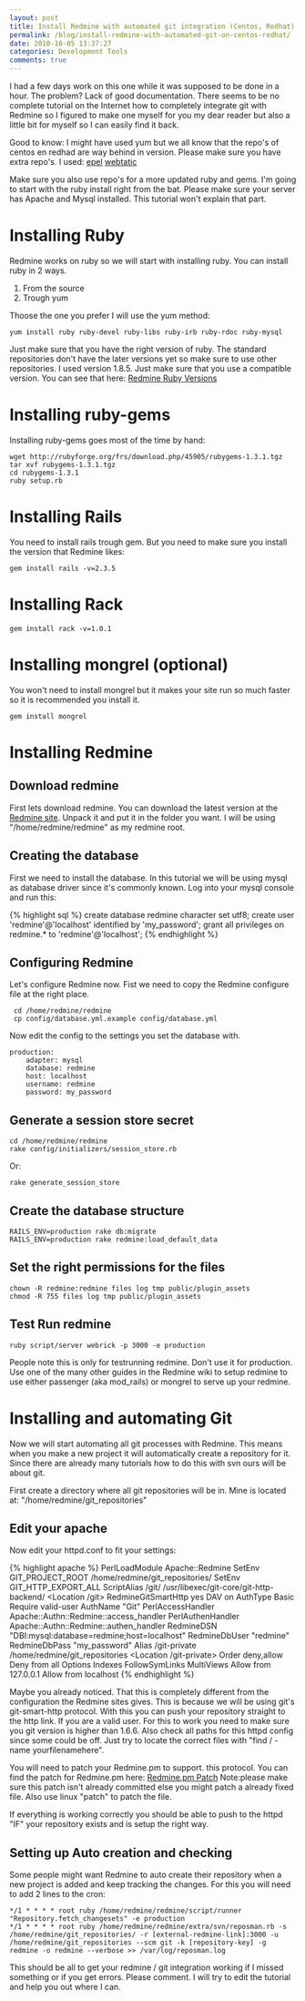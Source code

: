 ```yaml
---
layout: post
title: Install Redmine with automated git integration (Centos, Redhat)
permalink: /blog/install-redmine-with-automated-git-on-centos-redhat/
date: 2010-10-05 13:37:27
categories: Development Tools
comments: true
---
```


I had a few days work on this one while it was supposed to be done in a hour. The problem? Lack of good documentation. There seems to be no complete tutorial on the Internet how to completely integrate git with Redmine so I figured to make one myself for you my dear reader but also a little bit for myself so I can easily find it back.

<!--more-->

Good to know: I might have used yum but we all know that the repo's of centos en redhad are way behind in version. Please make sure you have extra repo's. I used:
<a title="epel repo" href="http://fedoraproject.org/wiki/EPEL/FAQ#How_can_I_install_the_packages_from_the_EPEL_software_repository.3F" target="_blank">epel</a>
<a title="webtatic repo" href="http://www.webtatic.com/blog/2009/06/php-530-on-centos-5/" target="_blank">webtatic</a>

Make sure you also use repo's for a more updated ruby and gems. I'm going to start with the ruby install right from the bat. Please make sure your server has Apache and Mysql installed. This tutorial won't explain that part.

# Installing Ruby
Redmine works on ruby so we will start with installing ruby. You can install ruby in 2 ways.

1. From the source
2. Trough yum

Thoose the one you prefer I will use the yum method:

    yum install ruby ruby-devel ruby-libs ruby-irb ruby-rdoc ruby-mysql

Just make sure that you have the right version of ruby. The standard repositories don't have the later versions yet so make sure to use other repositories. I used version 1.8.5. Just make sure that you use a compatible version. You can see that here: <a title="Redmine Ruby versions" href="http://www.redmine.org/wiki/1/RedmineInstall" target="_blank">Redmine Ruby Versions</a>

# Installing ruby-gems
Installing ruby-gems goes most of the time by hand:

    wget http://rubyforge.org/frs/download.php/45905/rubygems-1.3.1.tgz
    tar xvf rubygems-1.3.1.tgz
    cd rubygems-1.3.1
    ruby setup.rb

# Installing Rails

You need to install rails trough gem. But you need to make sure you install the version that Redmine likes:

    gem install rails -v=2.3.5

# Installing Rack

    gem install rack -v=1.0.1

# Installing mongrel (optional)
You won't need to install mongrel but it makes your site run so much faster so it is recommended you install it.

    gem install mongrel

# Installing Redmine

## Download redmine

First lets download redmine. You can download the latest version at the <a title="Redmine Site" href="http://www.redmine.org/wiki/redmine/Download" target="_blank">Redmine site</a>. Unpack it and put it in the folder you want. I will be using "/home/redmine/redmine" as my redmine root.

## Creating the database

First we need to install the database. In this tutorial we will be using mysql as database driver since it's commonly known. Log into your mysql console and run this:

{% highlight sql %}
create database redmine character set utf8;
create user 'redmine'@'localhost' identified by 'my_password';
grant all privileges on redmine.* to 'redmine'@'localhost';
{% endhighlight %}

## Configuring Redmine
Let's configure Redmine now. Fist we need to copy the Redmine configure file at the right place.

     cd /home/redmine/redmine
     cp config/database.yml.example config/database.yml

Now edit the config to the settings you set the database with.

    production:
        adapter: mysql
        database: redmine
        host: localhost
        username: redmine
        password: my_password

## Generate a session store secret

    cd /home/redmine/redmine
    rake config/initializers/session_store.rb

Or:

    rake generate_session_store

## Create the database structure

    RAILS_ENV=production rake db:migrate
    RAILS_ENV=production rake redmine:load_default_data

## Set the right permissions for the files

    chown -R redmine:redmine files log tmp public/plugin_assets
    chmod -R 755 files log tmp public/plugin_assets

## Test Run redmine

    ruby script/server webrick -p 3000 -e production


People note this is only for testrunning redmine. Don't use it for production. Use one of the many other guides in the Redmine wiki to setup redmine to use either passenger (aka mod_rails) or mongrel to serve up your redmine.

# Installing and automating Git
Now we will start automating all git processes with Redmine. This means when you make a new project it will automatically create a repository for it. Since there are already many tutorials how to do this with svn ours will be about git.

First create a directory where all git repositories will be in. Mine is located at: "/home/redmine/git_repositories"

## Edit your apache
Now edit your httpd.conf to fit your settings:

{% highlight apache %}
    PerlLoadModule Apache::Redmine
    SetEnv GIT_PROJECT_ROOT /home/redmine/git_repositories/
    SetEnv GIT_HTTP_EXPORT_ALL
    ScriptAlias /git/ /usr/libexec/git-core/git-http-backend/
    <Location /git>
        RedmineGitSmartHttp yes
        DAV on
        AuthType Basic
        Require valid-user
        AuthName "Git"
        PerlAccessHandler Apache::Authn::Redmine::access_handler
        PerlAuthenHandler Apache::Authn::Redmine::authen_handler
        RedmineDSN "DBI:mysql:database=redmine;host=localhost"
        RedmineDbUser "redmine"
        RedmineDbPass "my_password"
    </Location>
    Alias /git-private /home/redmine/git_repositories
    <Location /git-private>
        Order deny,allow
        Deny from all
        <Limit GET PROPFIND OPTIONS REPORT>
            Options Indexes FollowSymLinks MultiViews
            Allow from 127.0.0.1
            Allow from localhost
        </Limit>
    </Location>
{% endhighlight %}

Maybe you already noticed. That this is completely different from the configuration the Redmine sites gives. This is because we will be using git's git-smart-http protocol. With this you can push your repository straight to the http link. If you are a valid user. For this to work you need to make sure you git version is higher than 1.6.6. Also check all paths for this httpd config since some could be off. Just try to locate the correct files with "find / -name yourfilenamehere".

You will need to patch your Redmine.pm to support. this protocol. You can find the patch for Redmine.pm here: <a title="Redmine.pm Patch" href="http://www.redmine.org/issues/4905" target="_blank">Redmine.pm Patch</a> Note:please make sure this patch isn't already committed else you might patch a already fixed file. Also use linux "patch" to patch the file.

If everything is working correctly you should be able to push to the httpd "IF" your repository exists and is setup the right way.

## Setting up Auto creation and checking
Some people might want Redmine to auto create their repository when a new project is added and keep tracking the changes. For this you will need to add 2 lines to the cron:

    */1 * * * * root ruby /home/redmine/redmine/script/runner "Repository.fetch_changesets" -e production
    */1 * * * * root ruby /home/redmine/redmine/extra/svn/reposman.rb -s /home/redmine/git_repositories/ -r [external-redmine-link]:3000 -u /home/redmine/git_repositories --scm git -k [repository-key] -g redmine -o redmine --verbose >> /var/log/reposman.log

This should be all to get your redmine / git integration working if I missed something or if you get errors. Please comment. I will try to edit the tutorial and help you out where I can.
